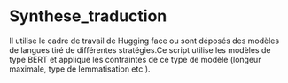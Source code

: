 # Synthese_traduction
Il utilise le cadre de travail de Hugging face ou sont déposés des modèles de langues tiré de différentes stratégies.Ce script utilise les modèles de type BERT et applique les contraintes de ce type de modèle (longeur maximale, type de lemmatisation etc.).
